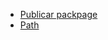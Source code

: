 - [Publicar packpage](https://docs.npmjs.com/getting-started/publishing-npm-packages)
- [Path](https://nodejs.org/api/path.html)